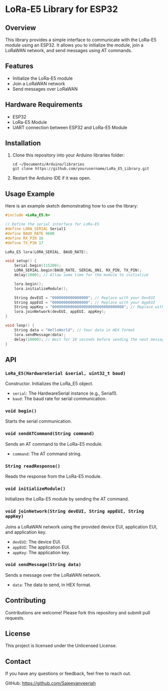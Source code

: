 # LoRa-E5 Library for ESP32

## Overview
This library provides a simple interface to communicate with the LoRa-E5 module using an ESP32. It allows you to initialize the module, join a LoRaWAN network, and send messages using AT commands.

## Features
* Initialize the LoRa-E5 module
* Join a LoRaWAN network
* Send messages over LoRaWAN

## Hardware Requirements
* ESP32
* LoRa-E5 Module
* UART connection between ESP32 and LoRa-E5 Module

## Installation
1. Clone this repository into your Arduino libraries folder:
   ```
   cd ~/Documents/Arduino/libraries
   git clone https://github.com/yourusername/LoRa_E5_Library.git
   ```
2. Restart the Arduino IDE if it was open.

## Usage Example
Here is an example sketch demonstrating how to use the library:

```cpp
#include <LoRa_E5.h>

// Define the serial interface for LoRa-E5
#define LORA_SERIAL Serial1
#define BAUD_RATE 9600
#define RX_PIN 16
#define TX_PIN 17

LoRa_E5 lora(LORA_SERIAL, BAUD_RATE);

void setup() {
    Serial.begin(115200);
    LORA_SERIAL.begin(BAUD_RATE, SERIAL_8N1, RX_PIN, TX_PIN);
    delay(1000); // Allow some time for the module to initialize

    lora.begin();
    lora.initializeModule();

    String devEUI = "0000000000000000"; // Replace with your DevEUI
    String appEUI = "0000000000000000"; // Replace with your AppEUI
    String appKey = "00000000000000000000000000000000"; // Replace with your AppKey
    lora.joinNetwork(devEUI, appEUI, appKey);
}

void loop() {
    String data = "HelloWorld"; // Your data in HEX format
    lora.sendMessage(data);
    delay(10000); // Wait for 10 seconds before sending the next message
}
```

## API

### `LoRa_E5(HardwareSerial &serial, uint32_t baud)`
Constructor. Initializes the LoRa_E5 object.
- `serial`: The HardwareSerial instance (e.g., Serial1).
- `baud`: The baud rate for serial communication.

### `void begin()`
Starts the serial communication.

### `void sendATCommand(String command)`
Sends an AT command to the LoRa-E5 module.
- `command`: The AT command string.

### `String readResponse()`
Reads the response from the LoRa-E5 module.

### `void initializeModule()`
Initializes the LoRa-E5 module by sending the AT command.

### `void joinNetwork(String devEUI, String appEUI, String appKey)`
Joins a LoRaWAN network using the provided device EUI, application EUI, and application key.
- `devEUI`: The device EUI.
- `appEUI`: The application EUI.
- `appKey`: The application key.

### `void sendMessage(String data)`
Sends a message over the LoRaWAN network.
- `data`: The data to send, in HEX format.

## Contributing
Contributions are welcome! Please fork this repository and submit pull requests.

## License
This project is licensed under the Unlicensed License.

## Contact
If you have any questions or feedback, feel free to reach out.

GitHub: https://github.com/Sajeevanveeriah
